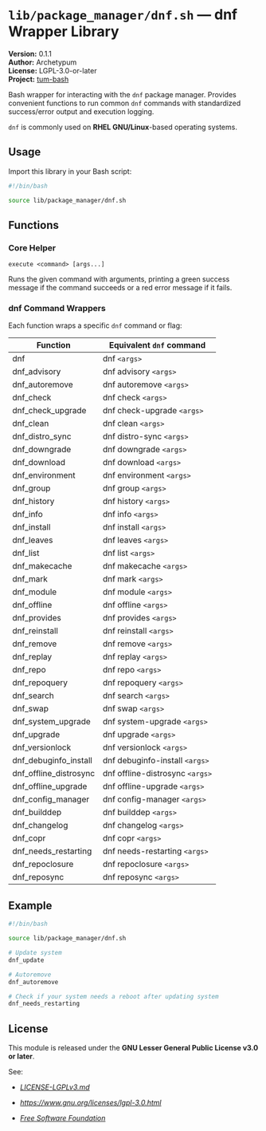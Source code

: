 # `lib/package_manager/dnf.sh` — dnf Wrapper Library

**Version:** 0.1.1  
**Author:** Archetypum  
**License:** LGPL-3.0-or-later  
**Project:** [tum-bash](https://github.com/Archetypum/tum-bash.git)

Bash wrapper for interacting with the `dnf` package manager. Provides convenient functions to run common `dnf` commands with standardized success/error output and execution logging.

`dnf` is commonly used on **RHEL GNU/Linux**-based operating systems.

## Usage

Import this library in your Bash script:

```bash
#!/bin/bash

source lib/package_manager/dnf.sh
```

## Functions

### Core Helper

`execute <command> [args...]`

Runs the given command with arguments, printing a green success message if the command succeeds or a red error message if it fails.

### dnf Command Wrappers

Each function wraps a specific `dnf` command or flag:

| **Function**           | **Equivalent `dnf` command**    |
|------------------------|---------------------------------|
| dnf                    | dnf `<args>`                    |
| dnf_advisory           | dnf advisory `<args>`           |
| dnf_autoremove         | dnf autoremove `<args>`         |
| dnf_check              | dnf check `<args>`              |
| dnf_check_upgrade      | dnf check-upgrade `<args>`      |
| dnf_clean              | dnf clean `<args>`              |
| dnf_distro_sync        | dnf distro-sync `<args>`        |
| dnf_downgrade          | dnf downgrade `<args>`          |
| dnf_download           | dnf download `<args>`           |
| dnf_environment        | dnf environment `<args>`        |
| dnf_group              | dnf group `<args>`              |
| dnf_history            | dnf history `<args>`            |
| dnf_info               | dnf info `<args>`               |
| dnf_install            | dnf install `<args>`            |
| dnf_leaves             | dnf leaves `<args>`             |
| dnf_list               | dnf list `<args>`               |
| dnf_makecache          | dnf makecache `<args>`          |
| dnf_mark               | dnf mark `<args>`               |
| dnf_module             | dnf module `<args>`             |
| dnf_offline            | dnf offline `<args>`            |
| dnf_provides           | dnf provides `<args>`           |
| dnf_reinstall          | dnf reinstall `<args>`          |
| dnf_remove             | dnf remove `<args>`             |
| dnf_replay             | dnf replay `<args>`             |
| dnf_repo               | dnf repo `<args>`               |
| dnf_repoquery          | dnf repoquery `<args>`          |
| dnf_search             | dnf search `<args>`             |
| dnf_swap               | dnf swap `<args>`               |
| dnf_system_upgrade     | dnf system-upgrade `<args>`     |
| dnf_upgrade            | dnf upgrade `<args>`            |
| dnf_versionlock        | dnf versionlock `<args>`        |
| dnf_debuginfo_install  | dnf debuginfo-install `<args>`  |
| dnf_offline_distrosync | dnf offline-distrosync `<args>` |
| dnf_offline_upgrade    | dnf offline-upgrade `<args>`    |
| dnf_config_manager     | dnf config-manager `<args>`     |
| dnf_builddep           | dnf builddep `<args>`           |
| dnf_changelog          | dnf changelog `<args>`          |
| dnf_copr               | dnf copr `<args>`               |
| dnf_needs_restarting   | dnf needs-restarting `<args>`   |
| dnf_repoclosure        | dnf repoclosure `<args>`        |
| dnf_reposync           | dnf reposync `<args>`           |

## Example

```bash
#!/bin/bash

source lib/package_manager/dnf.sh

# Update system
dnf_update

# Autoremove
dnf_autoremove

# Check if your system needs a reboot after updating system
dnf_needs_restarting
```

## License

This module is released under the **GNU Lesser General Public License v3.0 or later**.

See:

- [_LICENSE-LGPLv3.md_](https://github.com/Archetypum/tum-bash/blob/master/LICENSE-LGPLv3.md)

- _https://www.gnu.org/licenses/lgpl-3.0.html_

- [_Free Software Foundation_](https://www.fsf.org/)
